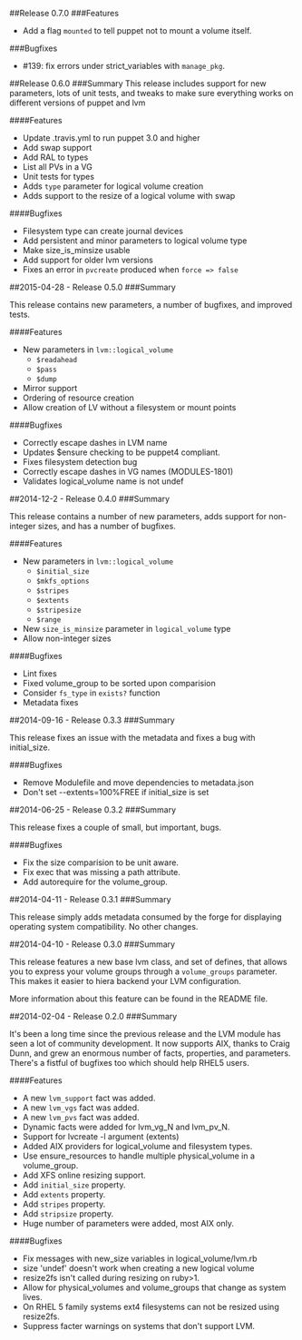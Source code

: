 ##Release 0.7.0
###Features
- Add a flag `mounted` to tell puppet not to mount a volume itself.

###Bugfixes
- #139: fix errors under strict_variables with `manage_pkg`.

##Release 0.6.0
###Summary
This release includes support for new parameters, lots of unit tests, and tweaks to make sure everything works on different versions of puppet and lvm

####Features
- Update .travis.yml to run puppet 3.0 and higher
- Add swap support
- Add RAL to types
- List all PVs in a VG
- Unit tests for types
- Adds `type` parameter for logical volume creation
- Adds support to the resize of a logical volume with swap

####Bugfixes
- Filesystem type can create journal devices
- Add persistent and minor parameters to logical volume type
- Make size_is_minsize usable
- Add support for older lvm versions
- Fixes an error in `pvcreate` produced when `force => false`

##2015-04-28 - Release 0.5.0
###Summary

This release contains new parameters, a number of bugfixes, and improved tests.

####Features
- New parameters in `lvm::logical_volume`
  - `$readahead`
  - `$pass`
  - `$dump`
- Mirror support
- Ordering of resource creation
- Allow creation of LV without a filesystem or mount points

####Bugfixes
- Correctly escape dashes in LVM name
- Updates $ensure checking to be puppet4 compliant.
- Fixes filesystem detection bug
- Correctly escape dashes in VG names (MODULES-1801)
- Validates logical_volume name is not undef

##2014-12-2 - Release 0.4.0
###Summary

This release contains a number of new parameters, adds support for non-integer sizes, and has a number of bugfixes.

####Features
- New parameters in `lvm::logical_volume`
  - `$initial_size`
  - `$mkfs_options`
  - `$stripes`
  - `$extents`
  - `$stripesize`
  - `$range`
- New `size_is_minsize` parameter in `logical_volume` type
- Allow non-integer sizes

####Bugfixes
- Lint fixes
- Fixed volume_group to be sorted upon comparision
- Consider `fs_type` in `exists?` function
- Metadata fixes

##2014-09-16 - Release 0.3.3
###Summary

This release fixes an issue with the metadata and fixes a bug with
initial_size.

####Bugfixes
- Remove Modulefile and move dependencies to metadata.json
- Don't set --extents=100%FREE if initial_size is set

##2014-06-25 - Release 0.3.2
###Summary

This release fixes a couple of small, but important, bugs.

####Bugfixes
- Fix the size comparision to be unit aware.
- Fix exec that was missing a path attribute.
- Add autorequire for the volume_group.

##2014-04-11 - Release 0.3.1
###Summary

This release simply adds metadata consumed by the forge for displaying
operating system compatibility.  No other changes.

##2014-04-10 - Release 0.3.0
###Summary

This release features a new base lvm class, and set of defines, that allows you
to express your volume groups through a `volume_groups` parameter.  This makes
it easier to hiera backend your LVM configuration.

More information about this feature can be found in the README file.

##2014-02-04 - Release 0.2.0
###Summary

It's been a long time since the previous release and the LVM module has seen a
lot of community development.  It now supports AIX, thanks to Craig Dunn, and
grew an enormous number of facts, properties, and parameters.  There's a
fistful of bugfixes too which should help RHEL5 users.

####Features
 - A new `lvm_support` fact was added. 
 - A new `lvm_vgs` fact was added.
 - A new `lvm_pvs` fact was added.
 - Dynamic facts were added for lvm_vg_N and lvm_pv_N.
 - Support for lvcreate -l argument (extents)
 - Added AIX providers for logical_volume and filesystem types.
 - Use ensure_resources to handle multiple physical_volume in a volume_group.
 - Add XFS online resizing support.
 - Add `initial_size` property.
 - Add `extents` property.
 - Add `stripes` property.
 - Add `stripsize` property.
 - Huge number of parameters were added, most AIX only.

####Bugfixes
- Fix messages with new_size variables in logical_volume/lvm.rb
- size 'undef' doesn't work when creating a new logical volume
- resize2fs isn't called during resizing on ruby>1.
- Allow for physical_volumes and volume_groups that change as system lives.
- On RHEL 5 family systems ext4 filesystems can not be resized using resize2fs.
- Suppress facter warnings on systems that don't support LVM.
